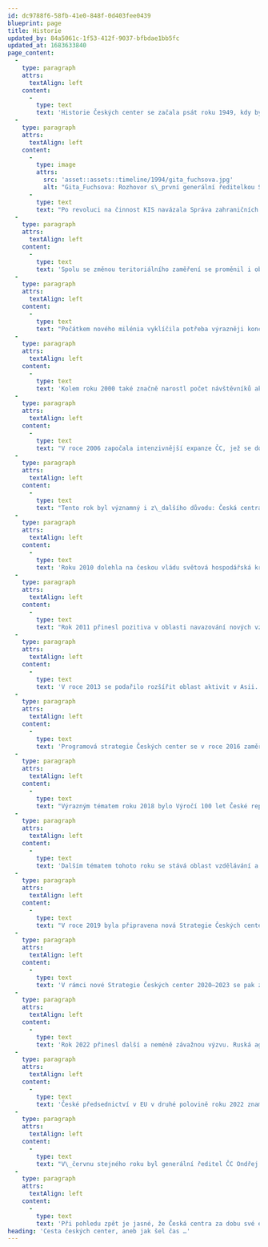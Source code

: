 ```yaml
---
id: dc9788f6-58fb-41e0-848f-0d403fee0439
blueprint: page
title: Historie
updated_by: 84a5061c-1f53-412f-9037-bfbdae1bb5fc
updated_at: 1683633840
page_content:
  -
    type: paragraph
    attrs:
      textAlign: left
    content:
      -
        type: text
        text: 'Historie Českých center se začala psát roku 1949, kdy byla založena Kulturní a informační střediska (KIS) v Sofii a Varšavě. KIS byla přímým předchůdcem Českých center a soustředila se především na kulturní akce, pořádala filmové i literární večery, přednášky, koncerty i jazykové kurzy. Tyto aktivity byly součástí ideologické propagandy a cílily na spřátelené socialistické státy – v 50. letech KIS rozšířila svou působnost o Maďarsko (Budapešť) a Německou demokratickou republiku (Berlín), v 80. letech se otevřelo další centrum v rumunské Bukurešti.'
  -
    type: paragraph
    attrs:
      textAlign: left
    content:
      -
        type: image
        attrs:
          src: 'asset::assets::timeline/1994/gita_fuchsova.jpg'
          alt: "Gita_Fuchsova: Rozhovor s\_první generální ředitelkou Správy kulturních zařízení/Správy českých center Gitou Fuchsovou © Rudé Právo, 5. 9. 1994, se svolením vydavatele"
      -
        type: text
        text: "Po revoluci na činnost KIS navázala Správa zahraničních kulturních zařízení, která se roku 1994 přejmenovala na Správu českých center, později pouze Česká centra. Popřevratovou snahou bylo pokračovat v činnosti v regionech, kde již střediska založena byla, zároveň však rozšířit svoje působení především do zemí západní Evropy. Roku 1993 vznikla centra ve dvou z největších západoevropských metropolích – Londýně a Vídni, zřízeno bylo i moskevské centrum v Rusku, s nímž ČR usilovala o korektní, rovnoprávné vztahy, nezatížené minulostí. V 90. letech byla téměř každoročně otvírána nová centra – v\_Haagu (dnes působnost v\_Rotterdamu), Bratislavě, Bruselu, Paříži či Stockholmu. Významným milníkem bylo v\_roce 1995 zřízení prvního mimoevropského centra v New Yorku."
  -
    type: paragraph
    attrs:
      textAlign: left
    content:
      -
        type: text
        text: 'Spolu se změnou teritoriálního zaměření se proměnil i obsah činnosti Českých center, který se rozrostl o podporu vývozu a cestovního ruchu. Svou činností podporovala Česká centra také tehdejší snahy zapojit Česko do evropských struktur (NATO, EU), jako je NATO či EU, v čemž jí Česká centra také pomáhala.'
  -
    type: paragraph
    attrs:
      textAlign: left
    content:
      -
        type: text
        text: "Počátkem nového milénia vyklíčila potřeba výrazněji koncepčně uchopit prezentaci Česka v zahraničí, vytvořit jeho lehce rozpoznatelnou značku a sjednotit různé způsoby propagace. Roku 2001 byl proto spuštěn třífázový projekt CzechIdea, v rámci jehož první etapy se konala panelová diskuze o tom, jak by se mělo Česko představovat v zahraničí. Na diskuzi v následujícím roce navazoval průzkum mezi zahraničními respondenty, který ukázal slabá i silná místa našeho obrazu za hranicemi. Součástí byla rovněž soutěž pro studenty designu na téma Já a Česká republika, jejíž vítězné práce pak měly být použity při prezentaci v\_rámci sítě Českých center v zahraničí. Snaha o větší koncepčnost byla viditelná i v jiných oblastech. Pokračováním trendu sjednocení priorit prezentace Česka bylo vydání Strategie činnosti 2012–2015, která se koncepčně věnuje také veřejné diplomacii."
  -
    type: paragraph
    attrs:
      textAlign: left
    content:
      -
        type: text
        text: 'Kolem roku 2000 také značně narostl počet návštěvníků akcí pořádaných ČC, mezi lety 2000 a 2001 dokonce o celou polovinu. Současně stála Česká centra před další výzvou – proniknout do přirozeného kulturního prostředí daných zemí. Toho dosahovala více způsoby – především navazovala spolupráci s místními organizacemi, což se projevilo i v číslech: v letech 2003–2006 se soustavně zvyšoval podíl akcí, které ČC pomáhala organizovat, ale nebyla organizátorem hlavním (zatímco v roce 2003 z veškerých svých akcí jen v 38 % vystupovala jako spoluorganizátor, v roce 2004 to již bylo 75 %), zároveň iniciovala akce, které probíhaly mimo budovy ČC a které postupně mezi pořádanými událostmi začaly dominovat.'
  -
    type: paragraph
    attrs:
      textAlign: left
    content:
      -
        type: text
        text: "V roce 2006 započala intenzivnější expanze ČC, jež se dosud téměř výhradně zaměřovala na Evropu, i do mimoevropských oblastí. Toho roku zahájilo svou činnost centrum v Tokiu, o rok později pak v Buenos Aires, v roce 2010 v Tel Avivu a o tři roky později v jihokorejském Soulu. Konečně se ale také ústředí ČC mohlo prezentovat i v\_Česku – otevřením Galerie Českých center vznikl prostor pro pořádání akcí, výstav, které následně putovaly do zahraničí, a příležitost pro budování a upevňování vztahů s\_českými partnery i obeznámení českého publika se svými aktivitami ve světě."
  -
    type: paragraph
    attrs:
      textAlign: left
    content:
      -
        type: text
        text: "Tento rok byl významný i z\_dalšího důvodu: Česká centra se stala jedním prvních členů nově vzniklé organizace EUNIC, sítě evropských kulturních institutů. Česká centra mimo jiné iniciovala jeden z nejvýraznějších projektů EUNIC, Noc literatury, ke které se přidává stále více evropských zemí"
  -
    type: paragraph
    attrs:
      textAlign: left
    content:
      -
        type: text
        text: 'Roku 2010 dolehla na českou vládu světová hospodářská krize, v jejímž důsledku byl Českým centrům výrazně snížen každoroční příspěvek do rozpočtu. Ta na to reagovala několika způsoby – ukončila činnost center v Buenos Aires a Košicích, zároveň se však snažila získat peníze na fungování organizace z jiných zdrojů. Řešením se stalo rozšíření výdělečné aktivity Českého domu v Moskvě, příjem z jeho ubytovacích a gastronomických služeb tvořil stále větší procento celkového příjmu ČC.   '
  -
    type: paragraph
    attrs:
      textAlign: left
    content:
      -
        type: text
        text: "Rok 2011 přinesl pozitiva v oblasti navazování nových vztahů s partnery. Byla uzavřena smlouva se Staropramenem, generálním partnerem sítě Českých center, historicky první svého druhu. Podařilo se nastavit mechanismy získávání finančních prostředků z tzv. třetího sektoru, které by měly směřovat efektivní motivací k dárcovství. Nezbytnou součást těchto aktivit představovala také grantová politika, získávání finančních prostředků z grantů Evropské unie. Česká centra podala tzv. dvouletý grant na realizaci mezinárodního projektu European Literature Nights 2012-2014 (program CULTURE 2007–2013).  Je na místě připomenout též přípravu programu reflektující tak významnou událost, jakou jsou Letní olympijské hry v Londýně. Ve spolupráci s Českým olympijským výborem a dalšími partnery, započaly přípravy bohatého programu Czech Open 2012. V jeho rámci pak na více než deseti místech v Londýně probíhaly výstavy, koncerty i street performance. Program se soustředil na londýnskou čtvrť Islington, která hostila Český dům otevřený v době her všem fanouškům. Czech Open 2012 představil v Londýně projekty a tvorbu mnoha desítek českých a britských umělců s tvůrčím zapojením londýnských i českých dětí. Tento rok však byl podstatný i z\_jiného úhlu pohledu: Od roku 2012 totiž mohou studenti absolvovat stáže jak na ústředí, tak v jednotlivých Českých centrech v zahraničí. "
  -
    type: paragraph
    attrs:
      textAlign: left
    content:
      -
        type: text
        text: 'V roce 2013 se podařilo rozšířit oblast aktivit v Asii. V pořadí dvaadvacáté České centrum bylo otevřeno na jaře v jihokorejském Soulu. Následující rok (2014) se pak do popředí dostává také agenda kurátorských cest. Zásluhou Českých center dochází na intenzivnější propojení české a zahraniční umělecké scény. '
  -
    type: paragraph
    attrs:
      textAlign: left
    content:
      -
        type: text
        text: 'Programová strategie Českých center se v roce 2016 zaměřila na posilování image naší republiky v zahraničí prostřednictvím efektivnější prezentace výsledků české vědy. Agenda VAVAI se stává součástí programových aktivit. Zároveň došlo ke zvýšení počtu novinářských a kurátorských cest ze zahraničí do Česka, k systematickému a cílenému představování mladé generace umělců a nově objevených talentů/vítězů uměleckých soutěží. Ve spolupráci s Ministerstvem zahraničních věcí ČR byl uveden do provozu projekt CzechPlatform.cz. Cílem bezplatného informačního portálu bylo přispívat k větší koordinaci a synergii české zahraniční prezentace v oblasti kulturních a kreativních průmyslů. '
  -
    type: paragraph
    attrs:
      textAlign: left
    content:
      -
        type: text
        text: "Výrazným tématem roku 2018 bylo Výročí 100 let České republiky. Od začátku roku probíhaly\Lve spolupráci Českých center v\_zahraničí a zastupitelských úřadů výstavy, přednášky, besedy, kulaté stoly s\_jasným cílem: akcentovat významné milníky spojené s\_historií naší země. V\_rámci říjnových oslav však byly i v\_Praze k\_vidění hned tři výstavy, které vznikly ve spolupráci Českých center a které se na cestě Evropou (a ze zámoří) zastavily v\_Galerii Českých center, aby odsud dále putovaly do jiných světových metropolí: Výstava Československá státnost 1918, Pražské jaro 1968, Mini wonders/ česká hračka včera a dnes  "
  -
    type: paragraph
    attrs:
      textAlign: left
    content:
      -
        type: text
        text: 'Dalším tématem tohoto roku se stává oblast vzdělávání a výuka jazykových kurzů. Česká centra začala prohlubovat spolupráci s vysokými školami a odbornými institucemi. Organizování jazykových kurzů v zahraničí se stalo sílící prioritou. V rámci vnějších ekonomických vztahů došlo k intenzivnějšímu propojení zahraniční kulturní prezentace s významnými českými značkami. Českým subjektům byla zprostředkována účast na zahraničních projektech, ještě více se prohloubil networking v oblasti rozvoje mezinárodní spolupráce. V tomtéž roce se pak síť Českých center dále rozšířila o Český dům Jeruzalém, České centrum Athény a stejně tak byly završeny přípravy na znovuotevření Českého domu Řím. '
  -
    type: paragraph
    attrs:
      textAlign: left
    content:
      -
        type: text
        text: "V roce 2019 byla připravena nová Strategie Českých center pro období 2020–2023, jejíž součástí se stala také nová definice Českých center jakožto kulturního institutu a v této souvislosti došlo na novou formulaci poslání. Nově došlo také k prohloubení vazeb s partnery v Česku formou memorand o spolupráci. Koncem roku byl v\_Bratislavě otevřen Český dům. Březen roku 2020 spojený s počátkem pandemie Covid-19 znamenal pro Česká centra stejně jako pro celý svět důležitou výzvu. Pětadvacet zastoupení sítě Českých center pružně zareagovalo a přesunulo aktivity z reálného prostoru do on-line prostoru. Na pořad dne se dostávají tzv. nové formáty spočívající v\_prezentacích v\_digitálním prostředí. V\_tomto roce dochází na uzavření Galerie Českých center."
  -
    type: paragraph
    attrs:
      textAlign: left
    content:
      -
        type: text
        text: 'V rámci nové Strategie Českých center 2020–2023 se pak zařadilo mezi stávající prioritní oblasti také začleňování témat Agendy 2030, environmentální politiky a principů udržitelného rozvoje. V daném období se otevírá další České centrum, a to v gruzínském Tbilisi. '
  -
    type: paragraph
    attrs:
      textAlign: left
    content:
      -
        type: text
        text: 'Rok 2022 přinesl další a neméně závažnou výzvu. Ruská agrese proti Ukrajině narušila elementární jistoty života v současné Evropě. Také v tomto případě reagovala Česká centra obratem nejen vyjádřením podpory, ale především vytvořením speciálního programu zaměřeného na konkrétní adresnou pomoc kolegům z Českého centra Kyjev i ukrajinským partnerům. Česká centra v zahraničí připravila řadu programových a charitativních aktivit, konala se čtení, koncerty, diskuse, filmové projekce i charitativní aukce. Prostřednictvím sítě Českých center se apel pomoci šířil dál do světa. Díky štědrému přispění Nadace J&T poskytla zdarma intenzivní on-line kurzy češtiny s cílem začlenit uprchnuvší ukrajinské občany do české společnosti. Z výše uvedených důvodů pak byla pozastavena činnost v Rusku prostřednictvím Českého centra a došlo na uzavření Českého domu Moskva.'
  -
    type: paragraph
    attrs:
      textAlign: left
    content:
      -
        type: text
        text: 'České předsednictví v EU v druhé polovině roku 2022 znamenalo příležitost pro celkovou pozitivní prezentaci naší země ve světě. Při příležitosti CZ PRES připravila Česká centra širokou škálu aktivit. Pod mottem Vize pro Evropu se v síti českých kulturních institutů v EU i v mimoevropských destinacích představilo 10 síťových projektů, které tvořily hlavní linii nadcházející kulturní sezóny. Program vznikl za podpory Ministerstva zahraničních věcí ČR a k realizaci se spolu s Českými centry v zahraničí připojily také zastupitelské úřady.'
  -
    type: paragraph
    attrs:
      textAlign: left
    content:
      -
        type: text
        text: "V\_červnu stejného roku byl generální ředitel ČC Ondřej Černý zvolen do vedení EUNIC; tento mandát trvá obvykle 2 roky. Významným okamžikem roku 2022 bylo i zřízení Českého centra Káhira, čímž se síť rozšířila na 4. kontinent. V současné době se chystá otevření Českého domu Bělehrad."
  -
    type: paragraph
    attrs:
      textAlign: left
    content:
      -
        type: text
        text: 'Při pohledu zpět je jasné, že Česká centra za dobu své existence ušla dlouhou cestu. Ujasnila si své priority a možnosti prezentace Česka v zahraničí. Značně rozšířila svou činnost, a to jak teritoriálně, tak programově, zapojila se do evropských struktur, navázala spolupráci s mnoha partnery a dokázala, že jsou schopna pružně reagovat na nové výzvy. '
heading: 'Cesta českých center, aneb jak šel čas …'
---
```

